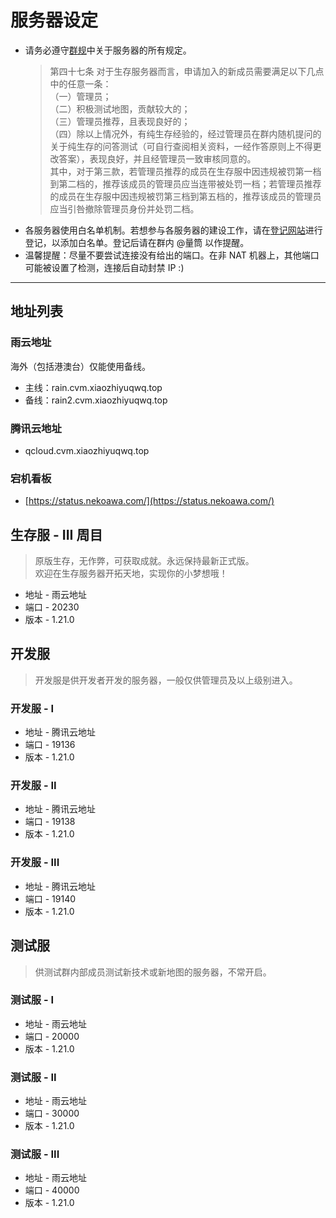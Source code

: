 # 服务器设定

- 请务必遵守[群规](https://docs.qq.com/doc/BqI21X2yZIht1uk2Wg4MIZuY4VMUVJ4EOlkR3qbQ4F0mu2fb4yxLve02Bmo64kq9mU3NZmXX2uu91X2XdkkH0)中关于服务器的所有规定。  
  > 第四十七条 对于生存服务器而言，申请加入的新成员需要满足以下几点中的任意一条：  
    （一）管理员；  
    （二）积极测试地图，贡献较大的；  
    （三）管理员推荐，且表现良好的；  
    （四）除以上情况外，有纯生存经验的，经过管理员在群内随机提问的关于纯生存的问答测试（可自行查阅相关资料，一经作答原则上不得更改答案），表现良好，并且经管理员一致审核同意的。  
    其中，对于第三款，若管理员推荐的成员在生存服中因违规被罚第一档到第二档的，推荐该成员的管理员应当连带被处罚一档；若管理员推荐的成员在生存服中因违规被罚第三档到第五档的，推荐该成员的管理员应当引咎撤除管理员身份并处罚二档。
- 各服务器使用白名单机制。若想参与各服务器的建设工作，请在[登记网站](https://docs.qq.com/sheet/DSnFwckZ2RE1SYXp0)进行登记，以添加白名单。登记后请在群内 @量筒 以作提醒。
- 温馨提醒：尽量不要尝试连接没有给出的端口。在非 NAT 机器上，其他端口可能被设置了检测，连接后自动封禁 IP :)

---

## 地址列表

### 雨云地址

海外（包括港澳台）仅能使用备线。

- 主线：rain.cvm.xiaozhiyuqwq.top
- 备线：rain2.cvm.xiaozhiyuqwq.top

### 腾讯云地址

- qcloud.cvm.xiaozhiyuqwq.top

### 宕机看板

- [https://status.nekoawa.com/](https://status.nekoawa.com/)

## 生存服 - III 周目

> 原版生存，无作弊，可获取成就。永远保持最新正式版。  
欢迎在生存服务器开拓天地，实现你的小梦想哦！

- 地址 - 雨云地址
- 端口 - 20230
- 版本 - 1.21.0

## 开发服

> 开发服是供开发者开发的服务器，一般仅供管理员及以上级别进入。

### 开发服 - I

- 地址 - 腾讯云地址
- 端口 - 19136
- 版本 - 1.21.0

### 开发服 - II

- 地址 - 腾讯云地址
- 端口 - 19138
- 版本 - 1.21.0

### 开发服 - III

- 地址 - 腾讯云地址
- 端口 - 19140
- 版本 - 1.21.0

## 测试服

> 供测试群内部成员测试新技术或新地图的服务器，不常开启。

### 测试服 - I

- 地址 - 雨云地址
- 端口 - 20000
- 版本 - 1.21.0

### 测试服 - II

- 地址 - 雨云地址
- 端口 - 30000
- 版本 - 1.21.0

### 测试服 - III

- 地址 - 雨云地址
- 端口 - 40000
- 版本 - 1.21.0